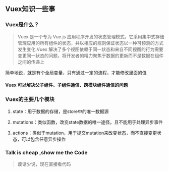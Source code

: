 ##  Vuex知识一些事

### Vuex是什么？
> Vuex 是一个专为 Vue.js 应用程序开发的状态管理模式。它采用集中式存储管理应用的所有组件的状态，并以相应的规则保证状态以一种可预测的方式发生变化.Vuex 解决了多个视图依赖于同一状态和来自不同视图的行为需要变更同一状态的问题，将开发者的精力聚焦于数据的更新而不是数据在组件之间的传递上


简单地说，就是有个全局变量，只有通过一定的流程，才能修改里面的值

#### Vuex 可以解决父子组件、子组件通信、跨模块组件通信的问题

### Vuex的主要几个模块

1. state：用于数据的存储，是store中的唯一数据源

2. mutations：类似函数，改变state数据的唯一途径，且不能用于处理异步事件

3. actions：类似于mutation，用于提交mutation来改变状态，而不直接变更状态，可以包含任意异步操作

### Talk is cheap ,show me the Code
> 废话少说，现在直接看代码